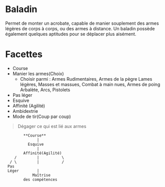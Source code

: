 # Baladin

Permet de monter un acrobate, capable de manier souplement des armes légères de corps à corps, ou des armes à distance. 
Un baladin possède également quelques aptitudes pour se déplacer plus aisément. 

# Facettes

* Course
*  Manier les armes(Choix)
    * Choisir parmi :
    Armes Rudimentaires, Armes de la pègre
    Lames légères,
    Masses et massues, 
    Combat à main nues, Armes de poing
    Arbalète, Arcs,
    Pistolets
* Pas léger
* Esquive
* Affinité (Agilité)
* Ambidextrie
* Mode de tir(Coup par coup)
> Dégager ce qui est lié aux armes

```
        **Course**
              |
          Esquive
              |
        Affinité(Agilité)
    /         |          \
  / \         |          /
 Pas    
 Léger        |
            Maîtrise 
        des compétences 
```
